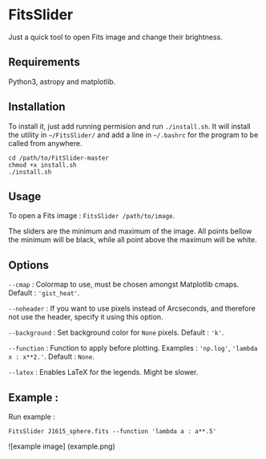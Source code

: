 # FitsSlider
Just a quick tool to open Fits image and change their brightness.

## Requirements

Python3, astropy and matplotlib.

## Installation

To install it, just add running permision and run `./install.sh`. It will install the utility in `~/FitsSlider/` and add a line in `~/.bashrc` for the program to be called from anywhere.

```
cd /path/to/FitSlider-master
chmod +x install.sh
./install.sh
```

## Usage

To open a Fits image : `FitsSlider /path/to/image`.

The sliders are the minimum and maximum of the image. All points bellow the minimum will be black, while all point above the maximum will be white.

## Options

`--cmap` : Colormap to use, must be chosen amongst Matplotlib cmaps. Default : `'gist_heat'`.

`--noheader` : If you want to use pixels instead of Arcseconds, and therefore not use the header, specify it using this option.

`--background` : Set background color for `None` pixels. Default : `'k'`.

`--function` : Function to apply before plotting. Examples : `'np.log'`, `'lambda x : x**2.'`. Default : `None`.

`--latex` : Enables LaTeX for the legends. Might be slower.

## Example :
Run example :

```
FitsSlider J1615_sphere.fits --function 'lambda a : a**.5'
```

![example image]
(example.png)
